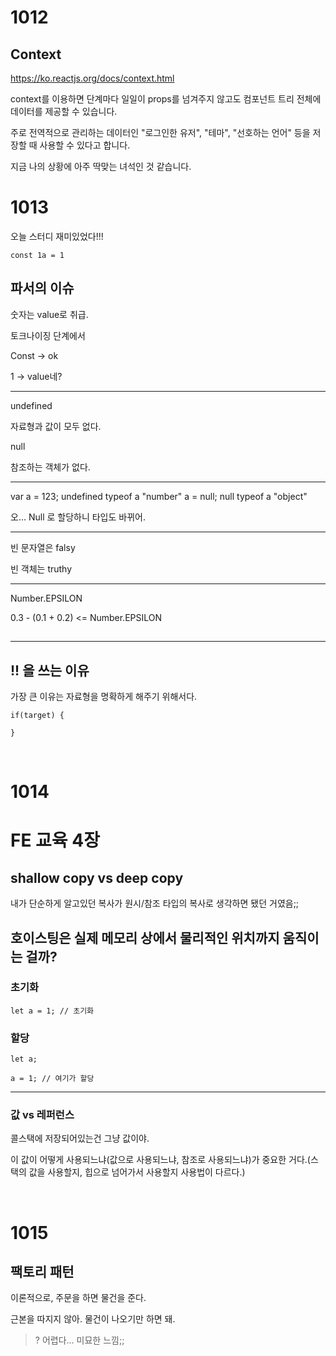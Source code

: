 # 1012

## Context

https://ko.reactjs.org/docs/context.html



context를 이용하면 단계마다 일일이 props를 넘겨주지 않고도 컴포넌트 트리 전체에 데이터를 제공할 수 있습니다.

주로 전역적으로 관리하는 데이터인 "로그인한 유저", "테마", "선호하는 언어" 등을 저장할 때 사용할 수 있다고 합니다.

지금 나의 상황에 아주 딱맞는 녀석인 것 같습니다.



# 1013

오늘 스터디 재미있었다!!!



```
const 1a = 1
```

## 파서의 이슈

숫자는 value로 취급.

토크나이징 단계에서 

Const -> ok

1 -> value네?





---

undefined

자료형과 값이 모두 없다.

null

참조하는 객체가 없다.



---

var a = 123;
undefined
typeof a
"number"
a = null;
null
typeof a
"object"



오... Null 로 할당하니 타입도 바뀌어.

---

빈 문자열은 falsy

빈 객체는 truthy

---

Number.EPSILON

0.3 - (0.1 + 0.2) <= Number.EPSILON

## 

---

## !! 을 쓰는 이유

가장 큰 이유는 자료형을 명확하게 해주기 위해서다.

```
if(target) {

}
```

<br>

# 1014

# FE 교육 4장

## shallow copy vs deep copy

내가 단순하게 알고있던 복사가 원시/참조 타입의 복사로 생각하면 됐던 거였음;;



## 호이스팅은 실제 메모리 상에서 물리적인 위치까지 움직이는 걸까?





### 초기화

```
let a = 1; // 초기화
```

### 할당

```
let a;

a = 1; // 여기가 할당
```



---

### 값 vs 레퍼런스

콜스택에 저장되어있는건 그냥 값이야.

이 값이 어떻게 사용되느냐(값으로 사용되느냐, 참조로 사용되느냐)가 중요한 거다.(스택의 값을 사용할지, 힙으로 넘어가서 사용할지 사용법이 다르다.)



<br>

# 1015

## 팩토리 패턴

이론적으로, 주문을 하면 물건을 준다. 

근본을 따지지 않아. 물건이 나오기만 하면 돼.

> ? 어렵다... 미묘한 느낌;;

